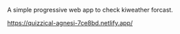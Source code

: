 A simple progressive web app to check kiweather forcast.

https://quizzical-agnesi-7ce8bd.netlify.app/
